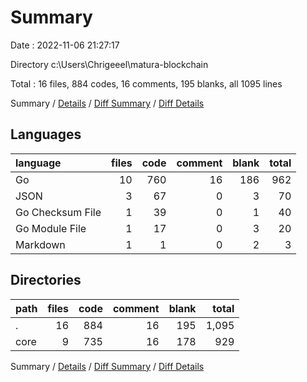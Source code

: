 # Summary

Date : 2022-11-06 21:27:17

Directory c:\\Users\\Chrigeeel\\matura-blockchain

Total : 16 files,  884 codes, 16 comments, 195 blanks, all 1095 lines

Summary / [Details](details.md) / [Diff Summary](diff.md) / [Diff Details](diff-details.md)

## Languages
| language | files | code | comment | blank | total |
| :--- | ---: | ---: | ---: | ---: | ---: |
| Go | 10 | 760 | 16 | 186 | 962 |
| JSON | 3 | 67 | 0 | 3 | 70 |
| Go Checksum File | 1 | 39 | 0 | 1 | 40 |
| Go Module File | 1 | 17 | 0 | 3 | 20 |
| Markdown | 1 | 1 | 0 | 2 | 3 |

## Directories
| path | files | code | comment | blank | total |
| :--- | ---: | ---: | ---: | ---: | ---: |
| . | 16 | 884 | 16 | 195 | 1,095 |
| core | 9 | 735 | 16 | 178 | 929 |

Summary / [Details](details.md) / [Diff Summary](diff.md) / [Diff Details](diff-details.md)